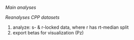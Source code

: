 *Main analyses*


*Reanalyses CPP datasets*

1) analyze: s- & r-locked data, where r has rt-median split
2) export betas for visualization (Pz)

